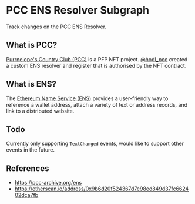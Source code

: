 # PCC ENS Resolver Subgraph

Track changes on the PCC ENS Resolver.

## What is PCC?

[Purrnelope's Country Club (PCC)](https://www.purrnelopescountryclub.com/) is a PFP NFT project.
[@hodl_pcc](https://twitter.com/hodl_pcc) created a custom ENS resolver and register that is
authorised by the NFT contract.

## What is ENS?

The [Ethereum Name Service (ENS)](https://ens.domains) provides a user-friendly way to reference
a wallet address, attach a variety of text or address records, and link to a distributed
website.

## Todo

Currently only supporting `TextChanged` events, would like to support other events in the future.

## References

* https://pcc-archive.org/ens
* https://etherscan.io/address/0x9b6d20f524367d7e98ed849d37fc662402dca7fb
